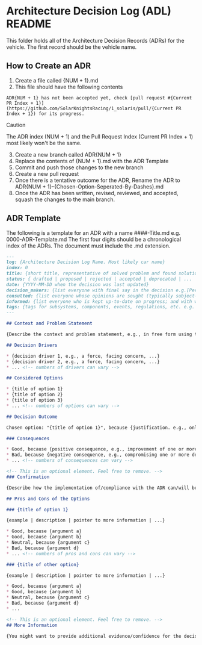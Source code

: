 # Architecture Decision Log (ADL) README

This folder holds all of the Architecture Decision Records (ADRs) for the vehicle.
The first record should be the vehicle name.

## How to Create an ADR
1. Create a file called {NUM + 1}.md
2. This file should have the following contents
```
ADR{NUM + 1} has not been accepted yet, check [pull request #{Current PR Index + 1}](https://github.com/SolarKnightsRacing/1_solaris/pull/{Current PR Index + 1}) for its progress.
```
> [!CAUTION]
> The ADR index (NUM + 1) and the Pull Request Index (Current PR Index + 1) most likely won't be the same.

3. Create a new branch called ADR{NUM + 1}
4. Replace the contents of {NUM + 1}.md with the ADR Template
5. Commit and push those changes to the new branch
6. Create a new pull request
7. Once there is a tentative outcome for the ADR, Rename the ADR to ADR{NUM + 1}-{Chosen-Option-Seperated-By-Dashes}.md
7. Once the ADR has been written, revised, reviewed, and accepted, squash the changes to the main branch.

## ADR Template
The following is a template for an ADR with a name ####-Title.md e.g. 0000-ADR-Template.md
The first four digits should be a chronological index of the ADRs.
The document must include the .md extension.

```Markdown
---
log: {Architecture Decision Log Name. Most likely car name}
index: 0
title: {short title, representative of solved problem and found solution}
status: { drafted | proposed | rejected | accepted | deprecated | ... | superseded by [ADR-0123](ADR-0123)}
date: {YYYY-MM-DD when the decision was last updated}
decision_makers: {list everyone with final say in the decision e.g.[Person1, Person2, ...]}
consulted: {list everyone whose opinions are sought (typically subject-matter experts); and with whom there is a two-way communication}
informed: {list everyone who is kept up-to-date on progress; and with whom there is a one-way communication}
tags: {tags for subsystems, components, events, regulations, etc. e.g. [vehicle_dynamics, Electrical, REG 8.1.A.1]}
---

## Context and Problem Statement

{Describe the context and problem statement, e.g., in free form using two to three sentences or in the form of an illustrative story. You may want to articulate the problem in form of a question and add links to collaboration boards or issue management systems.}

## Decision Drivers

* {decision driver 1, e.g., a force, facing concern, ...}
* {decision driver 2, e.g., a force, facing concern, ...}
* ... <!-- numbers of drivers can vary -->

## Considered Options

* {title of option 1}
* {title of option 2}
* {title of option 3}
* ... <!-- numbers of options can vary -->

## Decision Outcome

Chosen option: "{title of option 1}", because {justification. e.g., only option, which meets k.o. criterion decision driver | which resolves force {force} | ... | comes out best (see below)}.

### Consequences

* Good, because {positive consequence, e.g., improvement of one or more desired qualities, ...}
* Bad, because {negative consequence, e.g., compromising one or more desired qualities, ...}
* ... <!-- numbers of consequences can vary -->

<!-- This is an optional element. Feel free to remove. -->
### Confirmation

{Describe how the implementation of/compliance with the ADR can/will be confirmed. Are the design that was decided for and its implementation in line with the decision made? E.g., a design/code review or a test with a library such as ArchUnit can help validate this. Not that although we classify this element as optional, it is included in many ADRs.}

## Pros and Cons of the Options

### {title of option 1}

{example | description | pointer to more information | ...}

* Good, because {argument a}
* Good, because {argument b}
* Neutral, because {argument c}
* Bad, because {argument d}
* ... <!-- numbers of pros and cons can vary -->

### {title of other option}

{example | description | pointer to more information | ...}

* Good, because {argument a}
* Good, because {argument b}
* Neutral, because {argument c}
* Bad, because {argument d}
* ...

<!-- This is an optional element. Feel free to remove. -->
## More Information

{You might want to provide additional evidence/confidence for the decision outcome here and/or document the team agreement on the decision and/or define when/how this decision the decision should be realized and if/when it should be re-visited. Links to other decisions and resources might appear here as well.}
```
